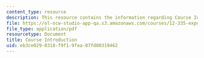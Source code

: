 ```yaml
---
content_type: resource
description: This resource contains the information regarding Course Introduction.
file: https://ol-ocw-studio-app-qa.s3.amazonaws.com/courses/12-335-experimental-atmospheric-chemistry-fall-2014/eb3ce0290318f9f19fea87fd00319462_MIT12_335F14_Lecture_intro.pdf
file_type: application/pdf
resourcetype: Document
title: Course Introduction
uid: eb3ce029-0318-f9f1-9fea-87fd00319462
---
```

